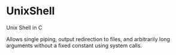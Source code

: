 # UnixShell
Unix Shell in C

Allows single piping, output redirection to files, and arbitrarily long arguments without a fixed constant using system calls.
